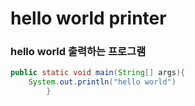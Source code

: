 # hello world printer

### hello world 출력하는 프로그램

```java
public static void main(String[] args){
    System.out.println("hello world")
        }
```